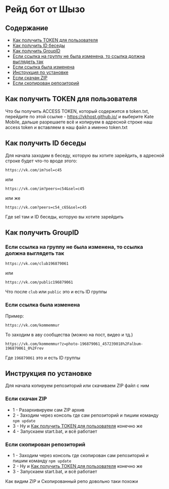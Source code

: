 # Рейд бот от Шызо
## Содержание
* [Как получить TOKEN для пользователя](https://github.com/Shizo-Shizo/raid-bot-by-shozo/#%D0%BA%D0%B0%D0%BA-%D0%BF%D0%BE%D0%BB%D1%83%D1%87%D0%B8%D1%82%D1%8C-token-%D0%B4%D0%BB%D1%8F-%D0%BF%D0%BE%D0%BB%D1%8C%D0%B7%D0%BE%D0%B2%D0%B0%D1%82%D0%B5%D0%BB%D1%8F)
* [Как получить ID беседы](https://github.com/Shizo-Shizo/raid-bot-by-shozo/#%D0%BA%D0%B0%D0%BA-%D0%BF%D0%BE%D0%BB%D1%83%D1%87%D0%B8%D1%82%D1%8C-id-%D0%B1%D0%B5%D1%81%D0%B5%D0%B4%D1%8B)
* [Как получить GroupID](https://github.com/Shizo-Shizo/raid-bot-by-shozo/#%D0%BA%D0%B0%D0%BA-%D0%BF%D0%BE%D0%BB%D1%83%D1%87%D0%B8%D1%82%D1%8C-id-%D0%B1%D0%B5%D1%81%D0%B5%D0%B4%D1%8B)
 * [Если ссылка на группу не была изменена, то ссылка должна выглядеть так](https://github.com/Shizo-Shizo/raid-bot-by-shozo/#%D0%B5%D1%81%D0%BB%D0%B8-%D1%81%D1%81%D1%8B%D0%BB%D0%BA%D0%B0-%D0%BD%D0%B0-%D0%B3%D1%80%D1%83%D0%BF%D0%BF%D1%83-%D0%BD%D0%B5-%D0%B1%D1%8B%D0%BB%D0%B0-%D0%B8%D0%B7%D0%BC%D0%B5%D0%BD%D0%B5%D0%BD%D0%B0-%D1%82%D0%BE-%D1%81%D1%81%D1%8B%D0%BB%D0%BA%D0%B0-%D0%B4%D0%BE%D0%BB%D0%B6%D0%BD%D0%B0-%D0%B2%D1%8B%D0%B3%D0%BB%D1%8F%D0%B4%D0%B5%D1%82%D1%8C-%D1%82%D0%B0%D0%BA)
 * [Если ссылка была изменена](https://github.com/Shizo-Shizo/raid-bot-by-shozo/#%D0%B5%D1%81%D0%BB%D0%B8-%D1%81%D1%81%D1%8B%D0%BB%D0%BA%D0%B0-%D0%B1%D1%8B%D0%BB%D0%B0-%D0%B8%D0%B7%D0%BC%D0%B5%D0%BD%D0%B5%D0%BD%D0%B0)
* [Инструкция по установке](https://github.com/Shizo-Shizo/raid-bot-by-shozo/#%D0%B8%D0%BD%D1%81%D1%82%D1%80%D1%83%D0%BA%D1%86%D0%B8%D1%8F-%D0%BF%D0%BE-%D1%83%D1%81%D1%82%D0%B0%D0%BD%D0%BE%D0%B2%D0%BA%D0%B5)
 * [Если скачан ZIP](https://github.com/Shizo-Shizo/raid-bot-by-shozo/#%D0%B5%D1%81%D0%BB%D0%B8-%D1%81%D0%BA%D0%B0%D1%87%D0%B0%D0%BD-zip)
 * [Если скопирован репозиторий](https://github.com/Shizo-Shizo/raid-bot-by-shozo/#%D0%B5%D1%81%D0%BB%D0%B8-%D1%81%D0%BA%D0%BE%D0%BF%D0%B8%D1%80%D0%BE%D0%B2%D0%B0%D0%BD-%D1%80%D0%B5%D0%BF%D0%BE%D0%B7%D0%B8%D1%82%D0%BE%D1%80%D0%B8%D0%B9)
## Как получить TOKEN для пользователя
Что бы получить ACCESS TOKEN, который содержится в token.txt, перейдите по этой ссылке - https://vkhost.github.io/ и выберите Kate Mobile, дальше разрешаете всё и копируем в адресной строке наш access token и вставляем в наш файл а именно token.txt
## Как получить ID беседы
Для начала заходим в беседу, которую вы хотите зарейдить, в адресной строке будет что-то вроде этого:
```
https://vk.com/im?sel=c45
```
или
```
https://vk.com/im?peers=c54&sel=c45
```
или же
```
https://vk.com?peers=c54_c65&sel=c45
```
Где sel там и ID беседы, которую вы хотите зарейдить
## Как получить GroupID
### Если ссылка на группу не была изменена, то ссылка должна выглядеть так
```
https://vk.com/club196879061
```
или
```
https://vk.com/public196879061
```
Что после `club` или `public` это и есть ID группы
### Если ссылка была изменена
Пример:
```
https://vk.com/kommemmur
```
То заходим в аву сообщества (можно на пост, видео и тд.)
```
https://vk.com/kommemmur?z=photo-196879061_457239018%2Falbum-196879061_0%2Frev
```
Где `196879061` это и есть ID группы
## Инструкция по установке
Для начала копируем репозиторий или скачиваем ZIP файл с ним
### Если скачан ZIP
* 1 - Разархивируем сам ZIP архив
* 2 - Заходим через консоль где сам репозиторий и пишим команду `npm update`
* 3 - Ну и [Как получить TOKEN для пользователя](https://github.com/Shizo-Shizo/raid-bot-by-shozo/#%D0%BA%D0%B0%D0%BA-%D0%BF%D0%BE%D0%BB%D1%83%D1%87%D0%B8%D1%82%D1%8C-token-%D0%B4%D0%BB%D1%8F-%D0%BF%D0%BE%D0%BB%D1%8C%D0%B7%D0%BE%D0%B2%D0%B0%D1%82%D0%B5%D0%BB%D1%8F) конечно же
* 4 - Запускаем start.bat, и всё работает
### Если скопирован репозиторий
* 1 - Заходим через консоль где скопирован сам репозиторий и пишим команду `npm update`
* 2 - Ну и [Как получить TOKEN для пользователя](https://github.com/Shizo-Shizo/raid-bot-by-shozo/#%D0%BA%D0%B0%D0%BA-%D0%BF%D0%BE%D0%BB%D1%83%D1%87%D0%B8%D1%82%D1%8C-token-%D0%B4%D0%BB%D1%8F-%D0%BF%D0%BE%D0%BB%D1%8C%D0%B7%D0%BE%D0%B2%D0%B0%D1%82%D0%B5%D0%BB%D1%8F) конечно же
* 3 - Запускаем start.bat, и всё работает

Как видим ZIP и Скопированный репо довольно таки похожи
